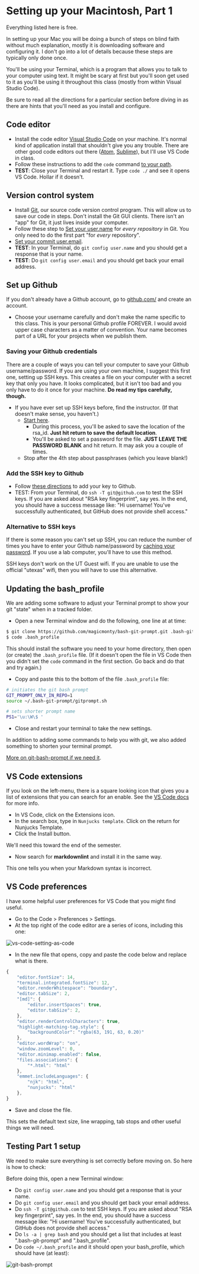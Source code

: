 # Setting up your Macintosh, Part 1

Everything listed here is free.

In setting up your Mac you will be doing a bunch of steps on blind faith without much explanation, mostly it is downloading software and configuring it. I don't go into a lot of details because these steps are typically only done once.

You'll be using your Terminal, which is a program that allows you to talk to your computer using text. It might be scary at first but you'll soon get used to it as you'll be using it throughout this class (mostly from within Visual Studio Code).

Be sure to read all the directions for a particular section before diving in as there are hints that you'll need as you install and configure.

## Code editor

- Install the code editor [Visual Studio Code](https://code.visualstudio.com/download) on your machine. It's normal kind of application install that shouldn't give you any trouble. There are other good code editors out there ([Atom](https://atom.io/), [Sublime](https://www.sublimetext.com/3)), but I'll use VS Code in class.
- Follow these instructions to add the `code` command [to your path](https://code.visualstudio.com/docs/setup/mac#_launching-from-the-command-line).
- **TEST**: Close your Terminal and restart it. Type `code ./` and see it opens VS Code. Hollar if it doesn't.

## Version control system

- Install [Git](https://git-scm.com/downloads), our source code version control program. This will allow us to save our code in steps. Don't install the Git GUI clients. There isn't an "app" for Git, it just lives inside your computer.
- Follow these step to [Set your user.name](https://help.github.com/en/github/using-git/setting-your-username-in-git#setting-your-git-username-for-every-repository-on-your-computer) for _every repository_ in Git. You only need to do the first part "for _every_ repository".
- [Set your commit user.email](https://help.github.com/en/github/setting-up-and-managing-your-github-user-account/setting-your-commit-email-address#setting-your-commit-email-address-in-git).
- **TEST**: In your Terminal, do `git config user.name` and you should get a response that is your name.
- **TEST**: Do `git config user.email` and you should get back your email address.

## Set up Github

If you don't already have a Github account, go to [github.com/](http://github.com/) and create an account.

- Choose your username carefully and don't make the name specific to this class. This is your personal Github profile FOREVER. I would avoid upper case characters as a matter of convention. Your name becomes part of a URL for your projects when we publish them.

### Saving your Github credentials

There are a couple of ways you can tell your computer to save your Github username/password. If you are using your own machine, I suggest this first one, setting up SSH keys. This creates a file on your computer with a secret key that only you have. It looks complicated, but it isn't too bad and you only have to do it once for your machine. **Do read my tips carefully, though.**

- If you have ever set up SSH keys before, find the instructor. (If that doesn't make sense, you haven't.)
  - [Start here](https://help.github.com/en/github/authenticating-to-github/generating-a-new-ssh-key-and-adding-it-to-the-ssh-agent).
    - During this process, you'll be asked to save the location of the rsa_id. **Just hit return to save the default location**.
    - You'll be asked to set a password for the file. **JUST LEAVE THE PASSWORD BLANK** and hit return. It may ask you a couple of times.
  - Stop after the 4th step about passphrases (which you leave blank!)

### Add the SSH key to Github

- Follow [these directions](https://help.github.com/en/github/authenticating-to-github/adding-a-new-ssh-key-to-your-github-account) to add your key to Github.
- TEST: From your Terminal, do `ssh -T git@github.com` to test the SSH keys. If you are asked about "RSA key fingerprint", say yes. In the end, you should have a success message like: "Hi username! You've successfully authenticated, but GitHub does not provide shell access."

### Alternative to SSH keys

If there is some reason you can't set up SSH, you can reduce the number of times you have to enter your Github name/password by [caching your password](https://help.github.com/articles/caching-your-github-password-in-git/). If you use a lab computer, you'll have to use this method.

SSH keys don't work on the UT Guest wifi. If you are unable to use the official "utexas" wifi, then you will have to use this alternative.

## Updating the bash_profile

We are adding some software to adjust your Terminal prompt to show your git "state" when in a tracked folder.

- Open a new Terminal window and do the following, one line at at time:

```bash
$ git clone https://github.com/magicmonty/bash-git-prompt.git .bash-git-prompt --depth=1
$ code .bash_profile
```

This should install the software you need to your home directory, then open (or create) the `.bash_profile` file. (If it doesn't open the file in VS Code then you didn't set the `code` command in the first section. Go back and do that and try again.)

- Copy and paste this to the bottom of the file `.bash_profile` file:

``` bash
# initiates the git bash prompt
GIT_PROMPT_ONLY_IN_REPO=1
source ~/.bash-git-prompt/gitprompt.sh

# sets shorter prompt name
PS1='\u:\W\$ '
```

- Close and restart your terminal to take the new settings.

In addition to adding some commands to help you with git, we also added something to shorten your terminal prompt.

[More on git-bash-prompt if we need it](https://github.com/magicmonty/bash-git-prompt).

## VS Code extensions

If you look on the left-menu, there is a square looking icon that gives you a list of extensions that you can search for an enable. See the [VS Code docs](https://code.visualstudio.com/docs/editor/extension-gallery) for more info.

- In VS Code, click on the Extensions icon.
- In the search box, type in `Nunjucks template`. Click on the return for Nunjucks Template.
- Click the Install button.

We'll need this toward the end of the semester.

- Now search for **markdownlint** and install it in the same way.

This one tells you when your Markdown syntax is incorrect.

## VS Code preferences

I have some helpful user preferences for VS Code that you might find useful.

- Go to the Code > Preferences > Settings.
- At the top right of the code editor are a series of icons, including this one:

![vs-code-setting-as-code](images/vs-code-setting-as-code.png)

- In the new file that opens, copy and paste the code below and replace what is there.

```js
{
    "editor.fontSize": 14,
    "terminal.integrated.fontSize": 12,
    "editor.renderWhitespace": "boundary",
    "editor.tabSize": 2,
    "[md]": {
        "editor.insertSpaces": true,
        "editor.tabSize": 2,
    },
    "editor.renderControlCharacters": true,
    "highlight-matching-tag.style": {
        "backgroundColor": "rgba(63, 191, 63, 0.20)"
    },
    "editor.wordWrap": "on",
    "window.zoomLevel": 0,
    "editor.minimap.enabled": false,
    "files.associations": {
        "*.html": "html"
    },
    "emmet.includeLanguages": {
        "njk": "html",
        "nunjucks": "html"
    },
}
```

- Save and close the file.

This sets the default text size, line wrapping, tab stops and other useful things we will need.

## Testing Part 1 setup

We need to make sure everything is set correctly before moving on. So here is how to check:

Before doing this, open a new Terminal window:

- Do `git config user.name` and you should get a response that is your name.
- Do `git config user.email` and you should get back your email address.
- Do `ssh -T git@github.com` to test SSH keys. If you are asked about "RSA key fingerprint", say yes. In the end, you should have a success message like: "Hi username! You've successfully authenticated, but GitHub does not provide shell access."
- Do `ls -a | grep bash` and you should get a list that includes at least ".bash-git-prompt" and ".bash_profile".
- Do `code ~/.bash_profile` and it should open your bash_profile, which should have (at least):

![git-bash-prompt](images/bash_profile-example.png)
